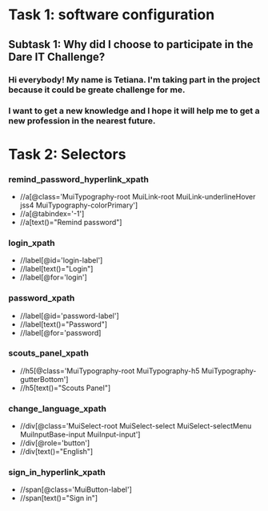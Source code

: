 # Task 1: software configuration
## Subtask 1: Why did I choose to participate in the Dare IT Challenge?
### Hi everybody! My name is Tetiana. I'm taking part in the project because it could be greate challenge for me. 
### I want to get a new knowledge and I hope it will help me to get a new profession in the nearest future. 

# Task 2: Selectors
### remind_password_hyperlink_xpath
- //a[@class='MuiTypography-root MuiLink-root MuiLink-underlineHover jss4 MuiTypography-colorPrimary']
- //a[@tabindex='-1']
- //a[text()="Remind password"]
### login_xpath
- //label[@id='login-label']
- //label[text()="Login"]
- //label[@for='login']
### password_xpath
- //label[@id='password-label']
- //label[text()="Password"]
- //label[@for='password]
### scouts_panel_xpath
- //h5[@class='MuiTypography-root MuiTypography-h5 MuiTypography-gutterBottom']
- //h5[text()="Scouts Panel"]
### change_language_xpath
- //div[@class='MuiSelect-root MuiSelect-select MuiSelect-selectMenu MuiInputBase-input MuiInput-input']
- //div[@role='button']
- //div[text()="English"]
### sign_in_hyperlink_xpath
- //span[@class='MuiButton-label']
- //span[text()="Sign in"]
